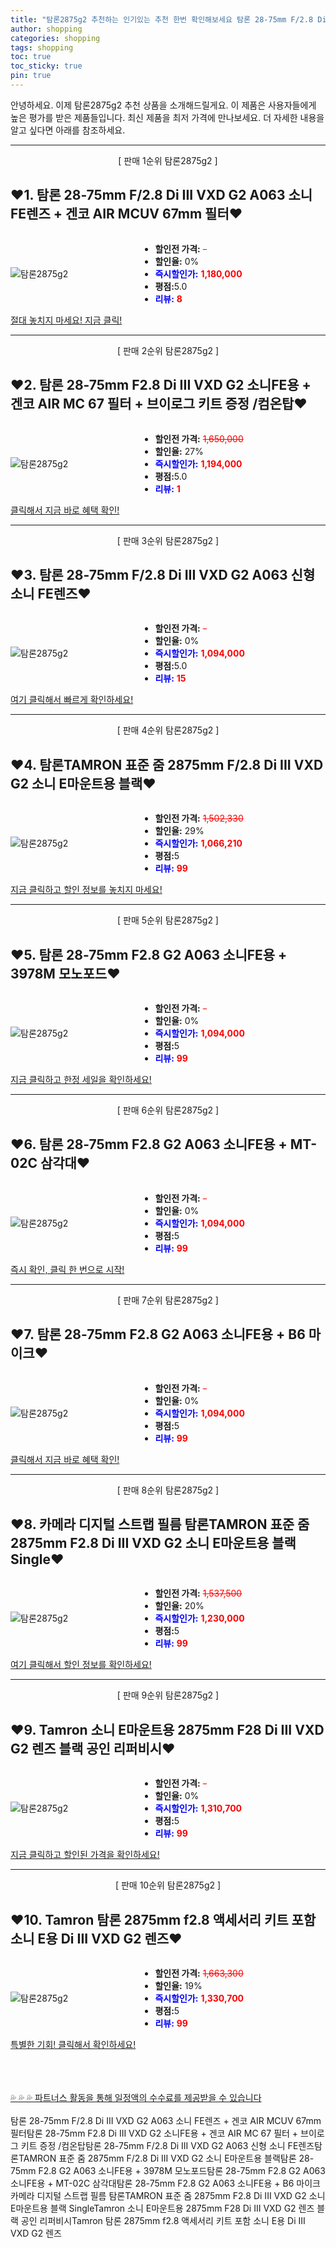 ```yaml
---
title: "탐론2875g2 추천하는 인기있는 추천 한번 확인해보세요 탐론 28-75mm F/2.8 Di III"
author: shopping
categories: shopping
tags: shopping
toc: true
toc_sticky: true
pin: true
---
```

안녕하세요. 이제 탐론2875g2 추천 상품을 소개해드릴게요. 이 제품은 사용자들에게 높은 평가를 받은 제품들입니다. 최신 제품을 최저 가격에 만나보세요. 더 자세한 내용을 알고 싶다면 아래를 참조하세요.

---
<p class="toplist" style="margin: 0 auto; display: block; width: fit-content;">[ 판매 1순위 탐론2875g2 ]</p>

<h2><strong>❤️1. 탐론 28-75mm F/2.8 Di III VXD G2 A063 소니 FE렌즈 + 겐코 AIR MCUV 67mm 필터❤️</strong></h2>

<div style="display: flex; align-items: center;">
    <div style="flex: 0.4;">
        <img src="https://thumbnail9.coupangcdn.com/thumbnails/remote/230x230ex/image/vendor_inventory/8457/5f4147e9d8c27da47bc24d0620cff4e405fae3665242557e2f409b0bad25.jpg" alt="탐론2875g2" style="max-width: 100%;">
    </div>
    <div style="flex: 0.6; margin-left: 10px;">
        <ul>
            <li><strong>할인전 가격:</strong> <del style="color: red;">-</del></li>
            <li><strong>할인율:</strong> 0%</li>
            <li><span style='color:blue'><strong>즉시할인가:</strong></span> <span style='color:red'><strong>1,180,000</strong></span></li>
            <li><strong>평점:</strong>5.0</li>
            <li><span style='color:blue'><strong>리뷰:</strong></span> <span style='color:red'><strong>8</strong></span></li>
        </ul>
    </div>
</div>
<div class="center">
    <a href="https://William4Davisa.github.io?lptag=AF9450613&subid=githubio&pageKey=6525194152&traceid=V0-153&itemId=14473639989&vendorItemId=82388703679" class="myButton">
        절대 놓치지 마세요! 지금 클릭!
    </a>
</div>


---
<p class="toplist" style="margin: 0 auto; display: block; width: fit-content;">[ 판매 2순위 탐론2875g2 ]</p>

<h2><strong>❤️2. 탐론 28-75mm F2.8 Di III VXD G2 소니FE용 + 겐코 AIR MC 67 필터 + 브이로그 키트 증정 /컴온탑❤️</strong></h2>

<div style="display: flex; align-items: center;">
    <div style="flex: 0.4;">
        <img src="https://thumbnail9.coupangcdn.com/thumbnails/remote/230x230ex/image/vendor_inventory/da1f/5994a1f68a7d80319551a5ffcf73f5e4df1b8fd3684185c623ec84534ac2.jpg" alt="탐론2875g2" style="max-width: 100%;">
    </div>
    <div style="flex: 0.6; margin-left: 10px;">
        <ul>
            <li><strong>할인전 가격:</strong> <del style="color: red;">1,650,000</del></li>
            <li><strong>할인율:</strong> 27%</li>
            <li><span style='color:blue'><strong>즉시할인가:</strong></span> <span style='color:red'><strong>1,194,000</strong></span></li>
            <li><strong>평점:</strong>5.0</li>
            <li><span style='color:blue'><strong>리뷰:</strong></span> <span style='color:red'><strong>1</strong></span></li>
        </ul>
    </div>
</div>
<div class="center">
    <a href="https://William4Davisa.github.io?lptag=AF9450613&subid=githubio&pageKey=7523054502&traceid=V0-153&itemId=19735264879&vendorItemId=86839094207" class="myButton">
        클릭해서 지금 바로 혜택 확인!
    </a>
</div>


---
<p class="toplist" style="margin: 0 auto; display: block; width: fit-content;">[ 판매 3순위 탐론2875g2 ]</p>

<h2><strong>❤️3. 탐론 28-75mm F/2.8 Di III VXD G2 A063 신형 소니 FE렌즈❤️</strong></h2>

<div style="display: flex; align-items: center;">
    <div style="flex: 0.4;">
        <img src="https://thumbnail9.coupangcdn.com/thumbnails/remote/230x230ex/image/vendor_inventory/fc8c/dee117922585ac8d32c26f8d48803206273f044c916f89a5af6b94825f26.jpg" alt="탐론2875g2" style="max-width: 100%;">
    </div>
    <div style="flex: 0.6; margin-left: 10px;">
        <ul>
            <li><strong>할인전 가격:</strong> <del style="color: red;">-</del></li>
            <li><strong>할인율:</strong> 0%</li>
            <li><span style='color:blue'><strong>즉시할인가:</strong></span> <span style='color:red'><strong>1,094,000</strong></span></li>
            <li><strong>평점:</strong>5.0</li>
            <li><span style='color:blue'><strong>리뷰:</strong></span> <span style='color:red'><strong>15</strong></span></li>
        </ul>
    </div>
</div>
<div class="center">
    <a href="https://William4Davisa.github.io?lptag=AF9450613&subid=githubio&pageKey=6202325335&traceid=V0-153&itemId=12313945072&vendorItemId=80983833155" class="myButton">
        여기 클릭해서 빠르게 확인하세요!
    </a>
</div>


---
<p class="toplist" style="margin: 0 auto; display: block; width: fit-content;">[ 판매 4순위 탐론2875g2 ]</p>

<h2><strong>❤️4. 탐론TAMRON 표준 줌 2875mm F/2.8 Di III VXD G2 소니 E마운트용 블랙❤️</strong></h2>

<div style="display: flex; align-items: center;">
    <div style="flex: 0.4;">
        <img src="https://thumbnail6.coupangcdn.com/thumbnails/remote/230x230ex/image/vendor_inventory/288b/f97c6e72848bcd5c2226c28e0bbc72cdefcdf5161b89460f532bdd56091d.jpg" alt="탐론2875g2" style="max-width: 100%;">
    </div>
    <div style="flex: 0.6; margin-left: 10px;">
        <ul>
            <li><strong>할인전 가격:</strong> <del style="color: red;">1,502,330</del></li>
            <li><strong>할인율:</strong> 29%</li>
            <li><span style='color:blue'><strong>즉시할인가:</strong></span> <span style='color:red'><strong>1,066,210</strong></span></li>
            <li><strong>평점:</strong>5</li>
            <li><span style='color:blue'><strong>리뷰:</strong></span> <span style='color:red'><strong>99</strong></span></li>
        </ul>
    </div>
</div>
<div class="center">
    <a href="https://William4Davisa.github.io?lptag=AF9450613&subid=githubio&pageKey=8099726155&traceid=V0-153&itemId=22904435816&vendorItemId=89938920418" class="myButton">
        지금 클릭하고 할인 정보를 놓치지 마세요!
    </a>
</div>


---
<p class="toplist" style="margin: 0 auto; display: block; width: fit-content;">[ 판매 5순위 탐론2875g2 ]</p>

<h2><strong>❤️5. 탐론 28-75mm F2.8 G2 A063 소니FE용 + 3978M 모노포드❤️</strong></h2>

<div style="display: flex; align-items: center;">
    <div style="flex: 0.4;">
        <img src="https://thumbnail9.coupangcdn.com/thumbnails/remote/230x230ex/image/vendor_inventory/56d3/19ab21a0a6024871f696d07bb0baf97885983f2213cfe257fa1fb189aaaa.jpg" alt="탐론2875g2" style="max-width: 100%;">
    </div>
    <div style="flex: 0.6; margin-left: 10px;">
        <ul>
            <li><strong>할인전 가격:</strong> <del style="color: red;">-</del></li>
            <li><strong>할인율:</strong> 0%</li>
            <li><span style='color:blue'><strong>즉시할인가:</strong></span> <span style='color:red'><strong>1,094,000</strong></span></li>
            <li><strong>평점:</strong>5</li>
            <li><span style='color:blue'><strong>리뷰:</strong></span> <span style='color:red'><strong>99</strong></span></li>
        </ul>
    </div>
</div>
<div class="center">
    <a href="https://William4Davisa.github.io?lptag=AF9450613&subid=githubio&pageKey=7760279529&traceid=V0-153&itemId=20925111195&vendorItemId=87991914754" class="myButton">
        지금 클릭하고 한정 세일을 확인하세요!
    </a>
</div>


---
<p class="toplist" style="margin: 0 auto; display: block; width: fit-content;">[ 판매 6순위 탐론2875g2 ]</p>

<h2><strong>❤️6. 탐론 28-75mm F2.8 G2 A063 소니FE용 + MT-02C 삼각대❤️</strong></h2>

<div style="display: flex; align-items: center;">
    <div style="flex: 0.4;">
        <img src="https://thumbnail9.coupangcdn.com/thumbnails/remote/230x230ex/image/vendor_inventory/1650/ddac363c37d318d4fee06e35a769a6ce1b2bfd84b255d28448c7e2b703b0.jpg" alt="탐론2875g2" style="max-width: 100%;">
    </div>
    <div style="flex: 0.6; margin-left: 10px;">
        <ul>
            <li><strong>할인전 가격:</strong> <del style="color: red;">-</del></li>
            <li><strong>할인율:</strong> 0%</li>
            <li><span style='color:blue'><strong>즉시할인가:</strong></span> <span style='color:red'><strong>1,094,000</strong></span></li>
            <li><strong>평점:</strong>5</li>
            <li><span style='color:blue'><strong>리뷰:</strong></span> <span style='color:red'><strong>99</strong></span></li>
        </ul>
    </div>
</div>
<div class="center">
    <a href="https://William4Davisa.github.io?lptag=AF9450613&subid=githubio&pageKey=7760279677&traceid=V0-153&itemId=20925112086&vendorItemId=87991915761" class="myButton">
        즉시 확인, 클릭 한 번으로 시작!
    </a>
</div>


---
<p class="toplist" style="margin: 0 auto; display: block; width: fit-content;">[ 판매 7순위 탐론2875g2 ]</p>

<h2><strong>❤️7. 탐론 28-75mm F2.8 G2 A063 소니FE용 + B6 마이크❤️</strong></h2>

<div style="display: flex; align-items: center;">
    <div style="flex: 0.4;">
        <img src="https://thumbnail9.coupangcdn.com/thumbnails/remote/230x230ex/image/vendor_inventory/a45b/71d0c82a97102ab0ed9c7329924c593316dceb729bb3c629aad7c31ce350.jpg" alt="탐론2875g2" style="max-width: 100%;">
    </div>
    <div style="flex: 0.6; margin-left: 10px;">
        <ul>
            <li><strong>할인전 가격:</strong> <del style="color: red;">-</del></li>
            <li><strong>할인율:</strong> 0%</li>
            <li><span style='color:blue'><strong>즉시할인가:</strong></span> <span style='color:red'><strong>1,094,000</strong></span></li>
            <li><strong>평점:</strong>5</li>
            <li><span style='color:blue'><strong>리뷰:</strong></span> <span style='color:red'><strong>99</strong></span></li>
        </ul>
    </div>
</div>
<div class="center">
    <a href="https://William4Davisa.github.io?lptag=AF9450613&subid=githubio&pageKey=7760279329&traceid=V0-153&itemId=20925110276&vendorItemId=87991913408" class="myButton">
        클릭해서 지금 바로 혜택 확인!
    </a>
</div>


---
<p class="toplist" style="margin: 0 auto; display: block; width: fit-content;">[ 판매 8순위 탐론2875g2 ]</p>

<h2><strong>❤️8. 카메라 디지털 스트랩 필름 탐론TAMRON 표준 줌 2875mm F2.8 Di III VXD G2 소니 E마운트용 블랙 Single❤️</strong></h2>

<div style="display: flex; align-items: center;">
    <div style="flex: 0.4;">
        <img src="https://thumbnail10.coupangcdn.com/thumbnails/remote/230x230ex/image/vendor_inventory/79a1/1d132235eef9d103adb91a04e9955eeafc00e8bcc62802f8e2ce93b36c1e.jpg" alt="탐론2875g2" style="max-width: 100%;">
    </div>
    <div style="flex: 0.6; margin-left: 10px;">
        <ul>
            <li><strong>할인전 가격:</strong> <del style="color: red;">1,537,500</del></li>
            <li><strong>할인율:</strong> 20%</li>
            <li><span style='color:blue'><strong>즉시할인가:</strong></span> <span style='color:red'><strong>1,230,000</strong></span></li>
            <li><strong>평점:</strong>5</li>
            <li><span style='color:blue'><strong>리뷰:</strong></span> <span style='color:red'><strong>99</strong></span></li>
        </ul>
    </div>
</div>
<div class="center">
    <a href="https://William4Davisa.github.io?lptag=AF9450613&subid=githubio&pageKey=8080884195&traceid=V0-153&itemId=22785552239&vendorItemId=90173649879" class="myButton">
        여기 클릭해서 할인 정보를 확인하세요!
    </a>
</div>


---
<p class="toplist" style="margin: 0 auto; display: block; width: fit-content;">[ 판매 9순위 탐론2875g2 ]</p>

<h2><strong>❤️9. Tamron 소니 E마운트용 2875mm F28 Di III VXD G2 렌즈 블랙 공인 리퍼비시❤️</strong></h2>

<div style="display: flex; align-items: center;">
    <div style="flex: 0.4;">
        <img src="https://thumbnail10.coupangcdn.com/thumbnails/remote/230x230ex/image/vendor_inventory/087a/34be9ed8ed4571b55dd7e66216d97027774846e4ab1eb98ef721421d3489.jpg" alt="탐론2875g2" style="max-width: 100%;">
    </div>
    <div style="flex: 0.6; margin-left: 10px;">
        <ul>
            <li><strong>할인전 가격:</strong> <del style="color: red;">-</del></li>
            <li><strong>할인율:</strong> 0%</li>
            <li><span style='color:blue'><strong>즉시할인가:</strong></span> <span style='color:red'><strong>1,310,700</strong></span></li>
            <li><strong>평점:</strong>5</li>
            <li><span style='color:blue'><strong>리뷰:</strong></span> <span style='color:red'><strong>99</strong></span></li>
        </ul>
    </div>
</div>
<div class="center">
    <a href="https://William4Davisa.github.io?lptag=AF9450613&subid=githubio&pageKey=8025416373&traceid=V0-153&itemId=22428939489&vendorItemId=90397993863" class="myButton">
        지금 클릭하고 할인된 가격을 확인하세요!
    </a>
</div>


---
<p class="toplist" style="margin: 0 auto; display: block; width: fit-content;">[ 판매 10순위 탐론2875g2 ]</p>

<h2><strong>❤️10. Tamron 탐론 2875mm f2.8 액세서리 키트 포함 소니 E용 Di III VXD G2 렌즈❤️</strong></h2>

<div style="display: flex; align-items: center;">
    <div style="flex: 0.4;">
        <img src="https://thumbnail9.coupangcdn.com/thumbnails/remote/230x230ex/image/vendor_inventory/063a/9c6848cc7671a26a63768e9529266baea5996b4eb3428d82cf82a2863d99.jpg" alt="탐론2875g2" style="max-width: 100%;">
    </div>
    <div style="flex: 0.6; margin-left: 10px;">
        <ul>
            <li><strong>할인전 가격:</strong> <del style="color: red;">1,663,300</del></li>
            <li><strong>할인율:</strong> 19%</li>
            <li><span style='color:blue'><strong>즉시할인가:</strong></span> <span style='color:red'><strong>1,330,700</strong></span></li>
            <li><strong>평점:</strong>5</li>
            <li><span style='color:blue'><strong>리뷰:</strong></span> <span style='color:red'><strong>99</strong></span></li>
        </ul>
    </div>
</div>
<div class="center">
    <a href="https://William4Davisa.github.io?lptag=AF9450613&subid=githubio&pageKey=8160549465&traceid=V0-153&itemId=23263125280&vendorItemId=90422937992" class="myButton">
        특별한 기회! 클릭해서 확인하세요!
    </a>
</div>

<br><br><br>[💦 💦 💦 파트너스 활동을 통해 일정액의 수수료를 제공받을 수 있습니다](https://link.coupang.com/a/bcpT2c)<br><br>탐론 28-75mm F/2.8 Di III VXD G2 A063 소니 FE렌즈 + 겐코 AIR MCUV 67mm 필터탐론 28-75mm F2.8 Di III VXD G2 소니FE용 + 겐코 AIR MC 67 필터 + 브이로그 키트 증정 /컴온탑탐론 28-75mm F/2.8 Di III VXD G2 A063 신형 소니 FE렌즈탐론TAMRON 표준 줌 2875mm F/2.8 Di III VXD G2 소니 E마운트용 블랙탐론 28-75mm F2.8 G2 A063 소니FE용 + 3978M 모노포드탐론 28-75mm F2.8 G2 A063 소니FE용 + MT-02C 삼각대탐론 28-75mm F2.8 G2 A063 소니FE용 + B6 마이크카메라 디지털 스트랩 필름 탐론TAMRON 표준 줌 2875mm F2.8 Di III VXD G2 소니 E마운트용 블랙 SingleTamron 소니 E마운트용 2875mm F28 Di III VXD G2 렌즈 블랙 공인 리퍼비시Tamron 탐론 2875mm f2.8 액세서리 키트 포함 소니 E용 Di III VXD G2 렌즈
